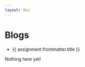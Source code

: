 ```yaml
---
layout: doc
---
```


<script setup>
  import {data as assignments} from './assignments/assignment.data';
  import { withBase } from 'vitepress';
</script>

# Blogs

<ul v-if="assignments.length > 0">
  <li v-for="assignment of assignments">
    <a :href="withBase(assignment.url)">{{ assignment.frontmatter.title }}</a>
  </li>
</ul>
<p v-else>
  Nothing here yet!
</p>
